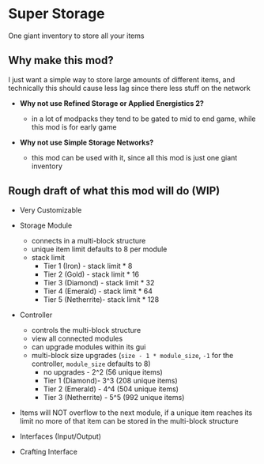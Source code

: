 # Super Storage
One giant inventory to store all your items

## Why make this mod?

I just want a simple way to store large amounts of different items,
and technically this should cause less lag since there less stuff
on the network

* **Why not use Refined Storage or Applied Energistics 2?**
  * in a lot of modpacks they tend to be gated to mid to end game,
    while this mod is for early game

* **Why not use Simple Storage Networks?**
  * this mod can be used with it, 
    since all this mod is just one giant inventory

## Rough draft of what this mod will do (WIP)

- Very Customizable
- Storage Module
  - connects in a multi-block structure
  - unique item limit defaults to 8 per module
  - stack limit
    - Tier 1 (Iron) - stack limit * 8
    - Tier 2 (Gold) - stack limit * 16
    - Tier 3 (Diamond) - stack limit * 32
    - Tier 4 (Emerald) - stack limit * 64
    - Tier 5 (Netherrite)- stack limit * 128

- Controller
  - controls the multi-block structure
  - view all connected modules
  - can upgrade modules within its gui
  - multi-block size upgrades (`size - 1 * module_size`, `-1` for the controller, `module_size` defaults to 8)
    - no upgrades - 2^2 (56 unique items)
    - Tier 1 (Diamond)- 3^3 (208 unique items)
    - Tier 2 (Emerald) - 4^4 (504 unique items)
    - Tier 3 (Netherrite) - 5^5 (992 unique items)

- Items will NOT overflow to the next module,
  if a unique item reaches its limit
  no more of that item can be stored in the multi-block structure

- Interfaces (Input/Output)
- Crafting Interface